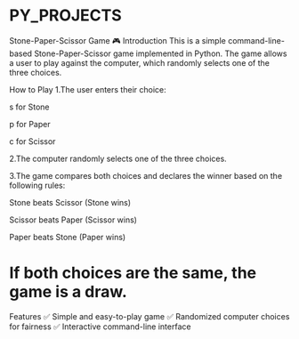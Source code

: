 # PY_PROJECTS
Stone-Paper-Scissor Game 🎮
Introduction
This is a simple command-line-based Stone-Paper-Scissor game implemented in Python. The game allows a user to play against the computer, which randomly selects one of the three choices.

How to Play
1.The user enters their choice:

s for Stone

p for Paper

c for Scissor

2.The computer randomly selects one of the three choices.

3.The game compares both choices and declares the winner based on the following rules:

Stone beats Scissor (Stone wins)

Scissor beats Paper (Scissor wins)

Paper beats Stone (Paper wins)

# If both choices are the same, the game is a draw.
Features
✅ Simple and easy-to-play game
✅ Randomized computer choices for fairness
✅ Interactive command-line interface
